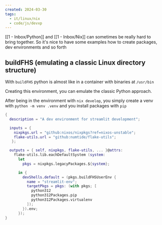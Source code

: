 ```yaml
---
created: 2024-03-30
tags:
  - it/linux/nix
  - code/js/devxp
---
```


[[1 - Inbox/Python]] and [[1 - Inbox/Nix]] can sometimes be really hard to bring together. So it's nice to have some examples how to create packages, dev environments and so forth

## buildFHS (emulating a classic Linux directory structure)

With `buildFHS` python is almost like in a container with binaries at `/usr/bin`

Creating this environment, you can emulate the classic Python approach.

After being in the environment with `nix develop`, you simply create a venv with `python -m venv .venv` and you install packages with `pip`

```nix
{
  description = "A dev environment for streamlit development";

  inputs = {
    nixpkgs.url = "github:nixos/nixpkgs?ref=nixos-unstable";
    flake-utils.url = "github:numtide/flake-utils";
   };

  outputs = { self, nixpkgs, flake-utils, ... }@attrs:
    flake-utils.lib.eachDefaultSystem (system:
      let
        pkgs = nixpkgs.legacyPackages.${system};

      in {
        devShells.default = (pkgs.buildFHSUserEnv {
          name = "streamlit-env";
          targetPkgs = pkgs: (with pkgs; [
            python312
            python312Packages.pip
            python312Packages.virtualenv
          ]);
        }).env;
      });
}

```
